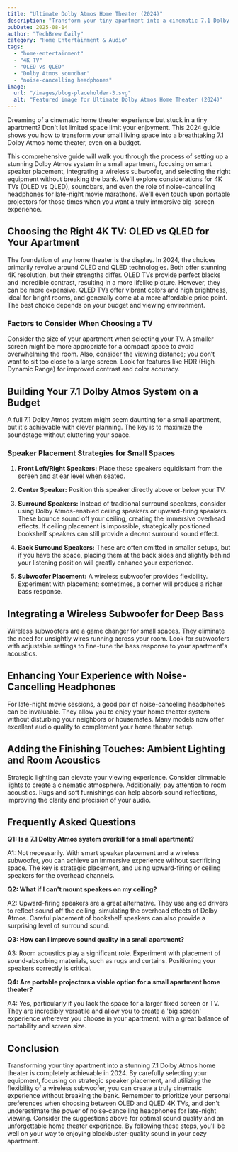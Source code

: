 ```yaml
---
title: "Ultimate Dolby Atmos Home Theater (2024)"
description: "Transform your tiny apartment into a cinematic 7.1 Dolby Atmos home theater! This 2024 guide shows you budget-friendly speaker placement & wireless subwoofer integration for 4K TV setups (OLED vs QLED). Read now to experience immersive sound!"
pubDate: 2025-08-14
author: "TechBrew Daily"
category: "Home Entertainment & Audio"
tags:
  - "home-entertainment"
  - "4K TV"
  - "OLED vs QLED"
  - "Dolby Atmos soundbar"
  - "noise-cancelling headphones"
image:
  url: "/images/blog-placeholder-3.svg"
  alt: "Featured image for Ultimate Dolby Atmos Home Theater (2024)"
---
```


Dreaming of a cinematic home theater experience but stuck in a tiny apartment?  Don't let limited space limit your enjoyment.  This 2024 guide shows you how to transform your small living space into a breathtaking 7.1 Dolby Atmos home theater, even on a budget.


This comprehensive guide will walk you through the process of setting up a stunning Dolby Atmos system in a small apartment, focusing on smart speaker placement, integrating a wireless subwoofer, and selecting the right equipment without breaking the bank. We'll explore considerations for 4K TVs (OLED vs QLED), soundbars, and even the role of noise-cancelling headphones for late-night movie marathons. We'll even touch upon portable projectors for those times when you want a truly immersive big-screen experience.


## Choosing the Right 4K TV: OLED vs QLED for Your Apartment

The foundation of any home theater is the display.  In 2024, the choices primarily revolve around OLED and QLED technologies. Both offer stunning 4K resolution, but their strengths differ. OLED TVs provide perfect blacks and incredible contrast, resulting in a more lifelike picture. However, they can be more expensive. QLED TVs offer vibrant colors and high brightness, ideal for bright rooms, and generally come at a more affordable price point.  The best choice depends on your budget and viewing environment.


### Factors to Consider When Choosing a TV

Consider the size of your apartment when selecting your TV.  A smaller screen might be more appropriate for a compact space to avoid overwhelming the room.  Also, consider the viewing distance; you don’t want to sit too close to a large screen. Look for features like HDR (High Dynamic Range) for improved contrast and color accuracy.


## Building Your 7.1 Dolby Atmos System on a Budget

A full 7.1 Dolby Atmos system might seem daunting for a small apartment, but it's achievable with clever planning. The key is to maximize the soundstage without cluttering your space.

### Speaker Placement Strategies for Small Spaces

1. **Front Left/Right Speakers:** Place these speakers equidistant from the screen and at ear level when seated.

2. **Center Speaker:** Position this speaker directly above or below your TV.

3. **Surround Speakers:**  Instead of traditional surround speakers, consider using Dolby Atmos-enabled ceiling speakers or upward-firing speakers.  These bounce sound off your ceiling, creating the immersive overhead effects. If ceiling placement is impossible, strategically positioned bookshelf speakers can still provide a decent surround sound effect.

4. **Back Surround Speakers:**  These are often omitted in smaller setups, but if you have the space, placing them at the back sides and slightly behind your listening position will greatly enhance your experience.

5. **Subwoofer Placement:** A wireless subwoofer provides flexibility. Experiment with placement; sometimes, a corner will produce a richer bass response.


## Integrating a Wireless Subwoofer for Deep Bass

Wireless subwoofers are a game changer for small spaces. They eliminate the need for unsightly wires running across your room.  Look for subwoofers with adjustable settings to fine-tune the bass response to your apartment's acoustics.


## Enhancing Your Experience with Noise-Cancelling Headphones

For late-night movie sessions, a good pair of noise-canceling headphones can be invaluable.  They allow you to enjoy your home theater system without disturbing your neighbors or housemates.  Many models now offer excellent audio quality to complement your home theater setup.



## Adding the Finishing Touches: Ambient Lighting and Room Acoustics

Strategic lighting can elevate your viewing experience.  Consider dimmable lights to create a cinematic atmosphere.  Additionally, pay attention to room acoustics.  Rugs and soft furnishings can help absorb sound reflections, improving the clarity and precision of your audio.


##  Frequently Asked Questions

**Q1: Is a 7.1 Dolby Atmos system overkill for a small apartment?**

A1: Not necessarily.  With smart speaker placement and a wireless subwoofer, you can achieve an immersive experience without sacrificing space.  The key is strategic placement, and using upward-firing or ceiling speakers for the overhead channels.

**Q2: What if I can't mount speakers on my ceiling?**

A2: Upward-firing speakers are a great alternative.  They use angled drivers to reflect sound off the ceiling, simulating the overhead effects of Dolby Atmos.  Careful placement of bookshelf speakers can also provide a surprising level of surround sound.

**Q3: How can I improve sound quality in a small apartment?**

A3: Room acoustics play a significant role. Experiment with placement of sound-absorbing materials, such as rugs and curtains.  Positioning your speakers correctly is critical.

**Q4: Are portable projectors a viable option for a small apartment home theater?**

A4: Yes, particularly if you lack the space for a larger fixed screen or TV.  They are incredibly versatile and allow you to create a 'big screen' experience wherever you choose in your apartment, with a great balance of portability and screen size.


## Conclusion

Transforming your tiny apartment into a stunning 7.1 Dolby Atmos home theater is completely achievable in 2024.  By carefully selecting your equipment, focusing on strategic speaker placement, and utilizing the flexibility of a wireless subwoofer, you can create a truly cinematic experience without breaking the bank.  Remember to prioritize your personal preferences when choosing between OLED and QLED 4K TVs, and don't underestimate the power of noise-cancelling headphones for late-night viewing.  Consider the suggestions above for optimal sound quality and an unforgettable home theater experience.  By following these steps, you'll be well on your way to enjoying blockbuster-quality sound in your cozy apartment.